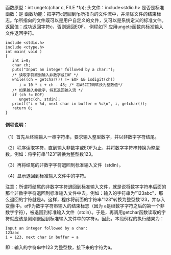 函数原型：int ungetc(char c, FILE *fp);
头文件：include<stdio.h>
是否是标准函数：是
函数功能：把字符c退回到fp所指向的文件流中，并清除文件的结束标志。fp所指向的文件既可以是用户自定义的文件，又可以是系统定义的标准文件。
返回值：成功返回字符c，否则返回EOF。
例程如下 应用ungetc函数向标准输入文件退回字符。
```  
include <stdio.h>
include <ctype.h>
int main( void )
{
   int i=0;
   char ch;
   puts("Input an integer followed by a char:");
   /* 读取字符直到输入非数字或EOF */
   while((ch = getchar()) != EOF && isdigit(ch))
      i = 10 * i + ch - 48; /* 将ASCII码转换为整数值*/
   /* 如果输入非数字，将其退回输入流 */
   if (ch != EOF)
      ungetc(ch, stdin);
   printf("i = %d, next char in buffer = %c\n", i, getchar());
   return 0;
}
```

#### 例程说明：

（1）首先从终端输入一串字符串，要求输入整型数字，并以非数字字符结尾。

（2）程序读取字符，直到输入非数字或EOF为止，并将数字字符串转换为整型数。例如：将字符串"123"转换为整型数123。

（3）再将结尾的非数字字符退回到标准输入文件（stdin）。

（4）显示退回到标准输入文件中的字符。

注意：所谓将结尾的非数字字符退回到标准输入文件，就是说将数字字符串后面的那个非数字字符退回到标准输入文件中去。例如：输入的字符串为"123abc"，那么退回的字符就是a。这样，程序将前面的字符串"123"转换为整型数123，并存入变量i中。a作为数字字符串输入的结束标志（因为 a是继数字字符之后的第一个非数字字符），被退回到标准输入文件（stdin）。于是，再调用getchar函数读取的字符就应该是刚刚退回到标准输入文件中的字符a。因此，本段例程的执行结果为：
```  
Input an integer followed by a char:
123abc
i = 123, next char in buffer = a
```
即：输入的字符串中123 为整型数，接下来的字符为a。
